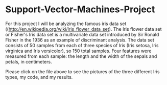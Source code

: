 # Support-Vector-Machines-Project

For this project I will be analyzing the famous iris data set ((http://en.wikipedia.org/wiki/Iris_flower_data_set). The Iris flower data set or Fisher's Iris data set is a multivariate data set introduced by Sir Ronald Fisher in the 1936 as an example of discriminant analysis. The data set consists of 50 samples from each of three species of Iris (Iris setosa, Iris virginica and Iris versicolor), so 150 total samples. Four features were measured from each sample: the length and the width of the sepals and petals, in centimeters.

Please click on the file above to see the pictures of the three different Iris types, my code, and my results.
